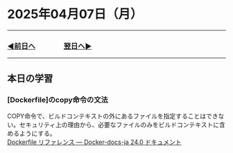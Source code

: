 # 2025年04月07日（月）

---

### [◀️前日へ](https://github.com/yuasys/chatty-journal/blob/main/2025/04/2025-04-06.md)&emsp;&emsp;&emsp;&emsp;[翌日へ▶️](https://github.com/yuasys/chatty-journal/blob/main/2025/04/2025-04-08.md)

---

## 本日の学習

### [Dockerfile]のcopy命令の文法

COPY命令で、ビルドコンテキストの外にあるファイルを指定することはできない。セキュリティ上の理由から、必要なファイルのみをビルドコンテキストに含めるようにする。  
[Dockerfile リファレンス — Docker-docs-ja 24.0 ドキュメント](https://docs.docker.jp/engine/reference/builder.html)
